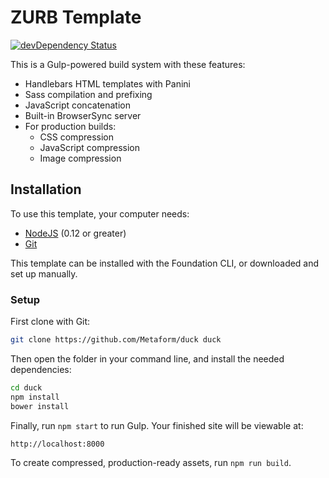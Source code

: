 # ZURB Template

[![devDependency Status](https://david-dm.org/zurb/foundation-zurb-template/dev-status.svg)](https://david-dm.org/zurb/foundation-zurb-template#info=devDependencies)


This is a Gulp-powered build system with these features:

- Handlebars HTML templates with Panini
- Sass compilation and prefixing
- JavaScript concatenation
- Built-in BrowserSync server
- For production builds:
  - CSS compression
  - JavaScript compression
  - Image compression

## Installation

To use this template, your computer needs:

- [NodeJS](https://nodejs.org/en/) (0.12 or greater)
- [Git](https://git-scm.com/)

This template can be installed with the Foundation CLI, or downloaded and set up manually.

### Setup

First clone with Git:

```bash
git clone https://github.com/Metaform/duck duck
```

Then open the folder in your command line, and install the needed dependencies:

```bash
cd duck
npm install
bower install
```

Finally, run `npm start` to run Gulp. Your finished site will be viewable at:

```
http://localhost:8000
```

To create compressed, production-ready assets, run `npm run build`.
